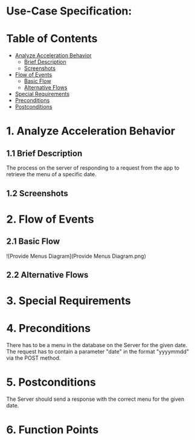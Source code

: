 # Use-Case Specification: 

# Table of Contents
- [Analyze Acceleration Behavior](#1-analyze-acceleration-behavior)
    - [Brief Description](#11-brief-description)
    - [Screenshots](#12-screenshots)
- [Flow of Events](#2-flow-of-events)
    - [Basic Flow](#21-basic-flow)
    - [Alternative Flows](#22-alternative-flows)
- [Special Requirements](#3-special-requirements)
- [Preconditions](#4-preconditions)
- [Postconditions](#5-postconditions)

# 1. Analyze Acceleration Behavior
## 1.1 Brief Description

The process on the server of responding to a request from the app to retrieve the menu of a specific date.

## 1.2 Screenshots


# 2. Flow of Events
## 2.1 Basic Flow

![Provide Menus Diagram](Provide Menus Diagram.png)

## 2.2 Alternative Flows
# 3. Special Requirements


# 4. Preconditions

There has to be a menu in the database on the Server for the given date.
The request has to contain a parameter "date" in the format "yyyymmdd" via the POST method. 

# 5. Postconditions

The Server should send a response with the correct menu for the given date.

# 6. Function Points
